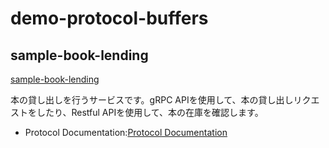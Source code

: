 # demo-protocol-buffers

## sample-book-lending

[sample-book-lending](https://github.com/Kynea0b/demo-protocol-buffers/tree/main/sample-book-lending)

本の貸し出しを行うサービスです。gRPC APIを使用して、本の貸し出しリクエストをしたり、Restful APIを使用して、本の在庫を確認します。

- Protocol Documentation:[Protocol Documentation](https://kynea0b.github.io/demo-protocol-buffers/sample-book-lending/doc/index.html)
